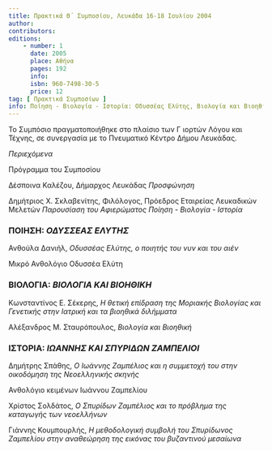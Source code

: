 ```yaml
---
title: Πρακτικά Θ΄ Συμποσίου, Λευκάδα 16-18 Ιουλίου 2004
author: 
contributors: 
editions: 
    - number: 1
      date: 2005
      place: Αθήνα
      pages: 192
      info: 
      isbn: 960-7498-30-5
      price: 12
tag: [ Πρακτικά Συμποσίων ]
info: Ποίηση - Βιολογία - Ιστορία: Οδυσσέας Ελύτης, Βιολογία και Βιοηθική, Ιωάννης και Σπυρίδων Ζαμπέλιοι.
---
```


Το Συμπόσιο πραγματοποιήθηκε στο πλαίσιο των Γ ιορτών Λόγου και Τέχνης, σε συνεργασία με το Πνευματικό Κέντρο Δήμου Λευκάδας.

*Περιεχόμενα*

Πρόγραμμα του Συμποσίου

Δέσποινα Καλέζου, Δήμαρχος Λευκάδας *Προσφώνηση*

Δημήτριος Χ. Σκλαβενίτης, Φιλόλογος, Πρόεδρος Εταιρείας Λευκαδικών Μελετών *Παρουσίαση του Αφιερώματος Ποίηση - Βιολογία - Ιστορία*

### ΠΟΙΗΣΗ: *ΟΔΥΣΣΕΑΣ ΕΛΥΤΗΣ*

Ανθούλα Δανιήλ, *Οδυσσέας Ελύτης, ο ποιητής του νυν και του αιέν*

Μικρό Ανθολόγιο Oδυσσέα Ελύτη

### ΒΙΟΛΟΓΙΑ: *ΒΙΟΛΟΓΙΑ ΚΑΙ ΒΙΟΗΘΙΚΗ*

Κωνσταντίνος Ε. Σέκερης, *Η θετική επίδραση της Μοριακής Βιολογίας και Γενετικής στην Ιατρική και τα βιοηθικά διλήμματα*

Αλέξανδρος Μ. Σταυρόπουλος, *Βιολογία και Βιοηθική*

### ΙΣΤΟΡΙΑ: *ΙΩΑΝΝΗΣ ΚΑΙ ΣΠΥΡΙΔΩΝ ΖΑΜΠΕΛΙΟΙ*

Δημήτρης Σπάθης, *O Ιωάννης Ζαμπέλιος και η συμμετοχή του στην οικοδόμηση της Νεοελληνικής σκηνής*

Ανθολόγιο κειμένων Ιωάννου Ζαμπελίου

Χρίστος Σολδάτος, *Ο Σπυρίδων Ζαμπέλιος και το πρόβλημα της καταγωγής των νεοελλήνων*

Γιάννης Κουμπουρλής, *Η μεθοδολογική συμβολή του Σπυρίδωνος Ζαμπελίου στην αναθεώρηση της εικόνας του βυζαντινού μεσαίωνα*

